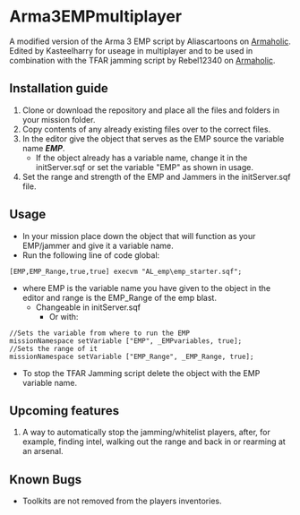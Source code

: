 # Arma3EMPmultiplayer

A modified version of the Arma 3 EMP script by Aliascartoons on [Armaholic](http://www.armaholic.com/page.php?id=34293). Edited by Kasteelharry for useage in multiplayer and to be used in combination with the TFAR jamming script by Rebel12340 on [Armaholic](http://www.armaholic.com/page.php?id=32660).

## Installation guide

1. Clone or download the repository and place all the files and folders in your mission folder.
2. Copy contents of any already existing files over to the correct files.
3. In the editor give the object that serves as the EMP source the variable name ***EMP***.
   - If the object already has a variable name, change it in the initServer.sqf or set the variable "EMP" as shown in usage.
4. Set the range and strength of the EMP and Jammers in the initServer.sqf file.

## Usage

- In your mission place down the object that will function as your EMP/jammer and give it a variable name.
- Run the following line of code global:

```sqf
[EMP,EMP_Range,true,true] execvm "AL_emp\emp_starter.sqf";
```

- where EMP is the variable name you have given to the object in the editor and range is the EMP_Range of the emp blast.
  - Changeable in initServer.sqf
    - Or with:

```sqf
//Sets the variable from where to run the EMP
missionNamespace setVariable ["EMP", _EMPvariables, true];
//Sets the range of it
missionNamespace setVariable ["EMP_Range", _EMP_Range, true];
```

- To stop the TFAR Jamming script delete the object with the EMP variable name.

## Upcoming features

1) A way to automatically stop the jamming/whitelist players, after, for example, finding intel, walking out the range and back in or rearming at an arsenal.

## Known Bugs

- Toolkits are not removed from the players inventories.
